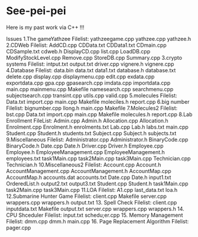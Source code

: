 See-pei-pei
===========

Here is my past work via C++ !!!

Issues
1.The gameYathzee
Filelist:
yathzeegame.cpp
yathzee.cpp
yathzee.h
2.CDWeb
Filelist:
AddCD.cpp
CDData.txt
CDData1.txt
CDmain.cpp
CDSample.txt
cdweb.h
DisplayCD.cpp
list.cpp
LoadDB.cpp
ModifyStockLevel.cpp
Remove.cpp
StoreDB.cpp
Summary.cpp
3.crypto systems
Filelist:
intput.txt
output.txt
driver.cpp
vignere.h
vignere.cpp
4.Database
Filelist:
data.bin
data.txt
data1.txt
database.h
database.txt
delete.cpp
display.cpp
displaymenu.cpp
edit.cpp
exdata.cpp
exportdata.cpp
gpa.cpp
gpasearch.cpp
imdata.cpp
importdata.cpp
main.cpp
mainmenu.cpp
Makefile
namesearch.cpp
searchmenu.cpp
subjectsearch.cpp
transint.cpp
utils.cpp
valid.cpp
5.molecules
Filelist:
Data.txt
import.cpp
main.cpp
Makefile
moleciles.h
report.cpp
6.big number
Filelist:
bignumber.cpp
llong.h
main.cpp
Makefile
7.Molecules2
Filelist:
bst.cpp
Data.txt
import.cpp
main.cpp
Makefile
molecules.h
report.cpp
8.Lab Enrollment
FileList:
Admin.cpp
Admin.h
Allocation.cpp
Allocation.h
Enrolment.cpp
Enrolment.h
enrolments.txt
Lab.cpp
Lab.h
labs.txt
main.cpp
Student.cpp
Student.h
students.txt
Subject.cpp
Subject.h
subjects.txt
9.Miscellaneous
Filelist:
Administrator.cpp
Administrator.h
BinaryCode.cpp
BinaryCode.h
Date.cpp
Date.h
Driver.cpp
Driver.h
Employee.cpp
Employee.h
EmployeeManagement.cpp
EmployeeManagement.h
employees.txt
task1Main.cpp
task2Main.cpp
task3Main.cpp
Technician.cpp
Technician.h
10.Miscellaneous2
Filelist:
Account.cpp
Account.h
AccountManagement.cpp
AccountManagement.h
AccountMap.cpp
AccountMap.h
accounts.dat
accounts.txt
Date.cpp
Date.h
input1.txt
OrderedList.h
output2.txt
output3.txt
Student.cpp
Student.h
task1Main.cpp
task2Main.cpp
task3Main.cpp
11.LOA
Filelist:
A1.cpp
last_data.txt
loa.h
12.Submarine Hunter Game
Filelist:
client.cpp
Makefile
server.cpp
wrappers.cpp
wrappers.h
output.txt
13. Spell Check
Filelist:
client.cpp
inputdata.txt
Makefile
output.txt
server.cpp
wrappers.cpp
wrappers.h
14. CPU Shceduler
Filelist:
input.txt
schedu;er.cpp
15. Memory Management
Filelist:
dmm.cpp
dmm.h
main.cpp 
16. Page Replacement Algorithm
Filelist:
pager.cpp